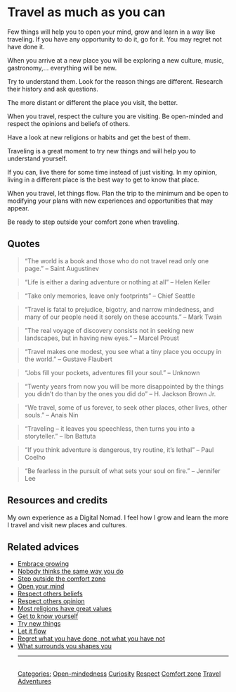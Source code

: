 # Travel as much as you can

Few things will help you to open your mind, grow and learn in a way like traveling. If you have any opportunity to do it, go for it. You may regret not have done it.

When you arrive at a new place you will be exploring a new culture, music, gastronomy,... everything will be new.

Try to understand them. Look for the reason things are different. Research their history and ask questions. 

The more distant or different the place you visit, the better.

When you travel, respect the culture you are visiting. Be open-minded and respect the opinions and beliefs of others.

Have a look at new religions or habits and get the best of them.

Traveling is a great moment to try new things and will help you to understand yourself.

If you can, live there for some time instead of just visiting. In my opinion, living in a different place is the best way to get to know that place.

When you travel, let things flow. Plan the trip to the minimum and be open to modifying your plans with new experiences and opportunities that may appear.

Be ready to step outside your comfort zone when traveling.

## Quotes

> “The world is a book and those who do not travel read only one page.” – Saint Augustinev

> “Life is either a daring adventure or nothing at all” – Helen Keller

> “Take only memories, leave only footprints” – Chief Seattle

> “Travel is  fatal to prejudice, bigotry, and narrow mindedness, and many of our people need it sorely on these accounts.” – Mark Twain

> ”The real voyage of discovery consists not in seeking new landscapes, but in having new eyes.” – Marcel Proust

> “Travel makes one modest, you see what a tiny place you occupy in the world.” – Gustave Flaubert

> “Jobs fill your pockets, adventures fill your soul.” – Unknown

> “Twenty years from now you will be more disappointed by the things you didn’t do than by the ones you did do” – H. Jackson Brown Jr.

> “We travel, some of us forever, to seek other places, other lives, other souls.” – Anais Nin

> “Traveling – it leaves you speechless, then turns you into a storyteller.” – Ibn Battuta

> “If you think adventure is dangerous, try routine, it’s lethal” – Paul Coelho

> “Be fearless in the pursuit of what sets your soul on fire.” – Jennifer Lee

## Resources and credits

My own experience as a Digital Nomad. I feel how I grow and learn the more I travel and visit new places and cultures.

## Related advices

- [Embrace growing](../Embrace%20growing/index.md)
- [Nobody thinks the same way you do](../Nobody%20thinks%20the%20same%20way%20you%20do/index.md)
- [Step outside the comfort zone](../Step%20outside%20the%20comfort%20zone/index.md)
- [Open your mind](../Open%20your%20mind/index.md)
- [Respect others beliefs](../Respect%20others%20beliefs/index.md)
- [Respect others opinion](../Respect%20others%20opinion/index.md)
- [Most religions have great values](../Most%20religions%20have%20great%20values/index.md)
- [Get to know yourself](../Get%20to%20know%20yourself/index.md)
- [Try new things](../Try%20new%20things/index.md)
- [Let it flow](../Let%20it%20flow/index.md)
- [Regret what you have done, not what you have not](../Regret%20what%20you%20have%20done,%20not%20what%20you%20have%20not/index.md)
- [What surrounds you shapes you](../What%20surrounds%20you%20shapes%20you/index.md)<hr/><br/>[Categories:](../Categories/index.md) [Open-mindedness](../Categories/Open-mindedness.md) [Curiosity](../Categories/Curiosity.md) [Respect](../Categories/Respect.md) [Comfort zone](../Categories/Comfort%20zone.md) [Travel](../Categories/Travel.md) [Adventures](../Categories/Adventures.md)